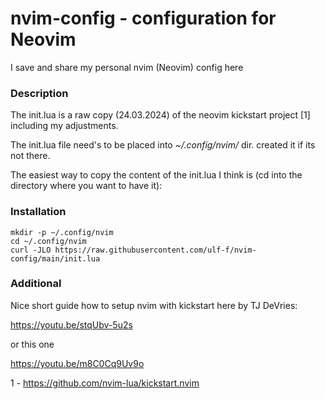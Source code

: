 # nvim-config - configuration for Neovim

I save and share my personal nvim (Neovim) config here

### Description

The init.lua is a raw copy (24.03.2024) of the neovim kickstart
project [1] including my adjustments.

The init.lua file need's to be placed into
_~/.config/nvim/_ dir. created it if its not there.

The easiest way to copy the content of the init.lua
I think is (cd into the directory where you want to have it):

### Installation

    mkdir -p ~/.config/nvim
    cd ~/.config/nvim
    curl -JLO https://raw.githubusercontent.com/ulf-f/nvim-config/main/init.lua

### Additional

Nice short guide how to setup nvim with kickstart here by TJ DeVries:

https://youtu.be/stqUbv-5u2s

or this one

https://youtu.be/m8C0Cq9Uv9o


1 - https://github.com/nvim-lua/kickstart.nvim
